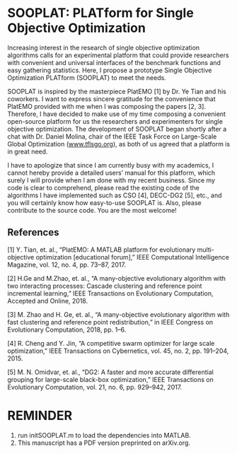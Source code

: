 # SOOPLAT: PLATform for Single Objective Optimization

Increasing interest in the research of single objective optimization algorithms calls for an experimental platform that could provide researchers with convenient and universal interfaces of the benchmark functions and easy gathering statistics. Here, I propose a prototype Single Objective Optimization PLATform (SOOPLAT) to meet the needs.

SOOPLAT is inspired by the masterpiece PlatEMO [1] by Dr. Ye Tian and his coworkers. I want to express sincere gratitude for the convenience that PlatEMO provided with me when I was composing the papers [2, 3]. Therefore, I have decided to make use of my time composing a convenient open-source platform for us the researchers and experimenters for single objective optimization. The development of SOOPLAT began shortly after a chat with Dr. Daniel Molina, chair of the IEEE Task Force on Large-Scale Global Optimization (www.tflsgo.org), as both of us agreed that a platform is in great need.

I have to apologize that since I am currently busy with my academics, I cannot hereby provide a detailed users’ manual for this platform, which surely I will provide when I am done with my recent business. Since my code is clear to comprehend, please read the existing code of the algorithms I have implemented such as CSO [4], DECC-DG2 [5], etc., and you will certainly know how easy-to-use SOOPLAT is. Also, please contribute to the source code. You are the most welcome!

## References

[1] Y. Tian, et. al., “PlatEMO: A MATLAB platform for evolutionary multi-objective optimization [educational forum],” IEEE Computational Intelligence Magazine, vol. 12, no. 4, pp. 73–87, 2017.

[2] H.Ge and M.Zhao, et. al., “A many-objective evolutionary algorithm with two interacting processes: Cascade clustering and reference point incremental learning,” IEEE Transactions on Evolutionary Computation, Accepted and Online, 2018.

[3] M. Zhao and H. Ge, et. al., “A many-objective evolutionary algorithm with fast clustering and reference point redistribution,” in IEEE Congress on Evolutionary Computation, 2018, pp. 1–6.

[4] R. Cheng and Y. Jin, “A competitive swarm optimizer for large scale optimization,” IEEE Transactions on Cybernetics, vol. 45, no. 2, pp. 191–204, 2015.

[5] M. N. Omidvar, et. al., “DG2: A faster and more accurate differential grouping for large-scale black-box optimization,” IEEE Transactions on Evolutionary Computation, vol. 21, no. 6, pp. 929–942, 2017.

# REMINDER
1. run initSOOPLAT.m to load the dependencies into MATLAB.
2. This manuscript has a PDF version preprinted on arXiv.org.